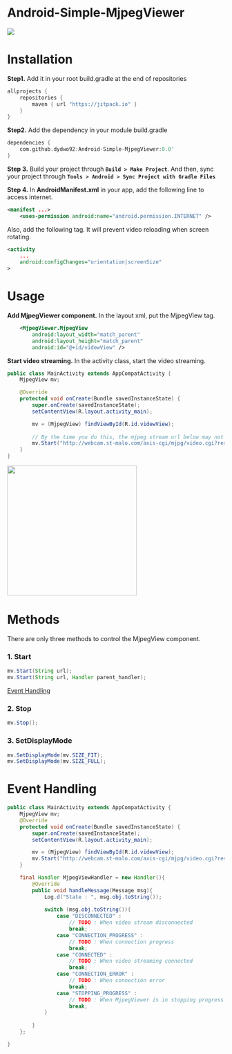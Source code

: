 # Android-Simple-MjpegViewer
[![](https://jitpack.io/v/dydwo92/Android-Simple-MjpegViewer.svg)](https://jitpack.io/#dydwo92/Android-Simple-MjpegViewer)

# Installation
**Step1.** Add it in your root build.gradle at the end of repositories

```gradle
allprojects {
    repositories {
        maven { url "https://jitpack.io" }
    }
}
```

**Step2.** Add the dependency in your module build.gradle


```gradle
dependencies {
    com.github.dydwo92:Android-Simple-MjpegViewer:0.0'
}
```

**Step 3.** Build your project through **`Build > Make Project`**. And then, sync your project through **`Tools > Android > Sync Project with Gradle Files`**

**Step 4.** In **AndroidManifest.xml** in your app, add the following line to access internet.

```xml
<manifest ...>
    <uses-permission android:name="android.permission.INTERNET" />
```

Also, add the following tag. It will prevent video reloading when screen rotating.

```xml
<activity
    ...
    android:configChanges="orientation|screenSize"
>
```

# Usage
**Add MjpegViewer component.** In the layout xml, put the MjpegView tag.
```xml
    <MjpegViewer.MjpegView
        android:layout_width="match_parent"
        android:layout_height="match_parent"
        android:id="@+id/videwView" />
```

**Start video streaming.** In the activity class, start the video streaming.
```java
public class MainActivity extends AppCompatActivity {
    MjpegView mv;

    @Override
    protected void onCreate(Bundle savedInstanceState) {
        super.onCreate(savedInstanceState);
        setContentView(R.layout.activity_main);

        mv = (MjpegView) findViewById(R.id.videwView);
        
        // By the time you do this, the mjpeg stream url below may not work..
        mv.Start("http://webcam.st-malo.com/axis-cgi/mjpg/video.cgi?resolution=352x288");
    }
}
```
<img src="http://i.imgur.com/8FXyqLZ.jpg" width="300px" />

# Methods
There are only three methods to control the MjpegView component.

### 1. Start
```java
mv.Start(String url);
mv.Start(String url, Handler parent_handler);
```

[Event Handling](#event-handling)
### 2. Stop
```java
mv.Stop();
```

### 3. SetDisplayMode
```java
mv.SetDisplayMode(mv.SIZE_FIT);
mv.SetDisplayMode(mv.SIZE_FULL);
```

# Event Handling
```java
public class MainActivity extends AppCompatActivity {
    MjpegView mv;
    @Override
    protected void onCreate(Bundle savedInstanceState) {
        super.onCreate(savedInstanceState);
        setContentView(R.layout.activity_main);

        mv = (MjpegView) findViewById(R.id.videwView);
        mv.Start("http://webcam.st-malo.com/axis-cgi/mjpg/video.cgi?resolution=352x288", MjpegViewHandler);
    }

    final Handler MjpegViewHandler = new Handler(){
        @Override
        public void handleMessage(Message msg){
            Log.d("State : ", msg.obj.toString());
            
            switch (msg.obj.toString()){
                case "DISCONNECTED" :
                    // TODO : When video stream disconnected
                    break;
                case "CONNECTION_PROGRESS" :
                    // TODO : When connection progress
                    break;
                case "CONNECTED" :
                    // TODO : When video streaming connected
                    break;
                case "CONNECTION_ERROR" :
                    // TODO : When connection error
                    break;
                case "STOPPING_PROGRESS" :
                    // TODO : When MjpegViewer is in stopping progress
                    break;
            }
            
        }
    };

}
```
